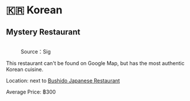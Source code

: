 # 🇰🇷 Korean

## Mystery Restaurant

<figure><img src="../.gitbook/assets/image (19).png" alt=""><figcaption><p>Source：Sig</p></figcaption></figure>

This restaurant can't be found on Google Map, but has the most authentic Korean cuisine.

Location: next to [Bushido Japanese Restaurant](https://goo.gl/maps/tokKFrhSLpU54VLY9)

Average Price: ฿300
